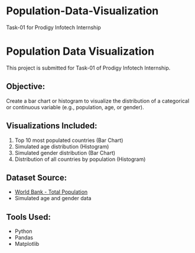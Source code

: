 # Population-Data-Visualization
Task-01 for Prodigy Infotech Internship
# Population Data Visualization

This project is submitted for Task-01 of Prodigy Infotech Internship.

## Objective:
Create a bar chart or histogram to visualize the distribution of a categorical or continuous variable (e.g., population, age, or gender).

## Visualizations Included:
1. Top 10 most populated countries (Bar Chart)
2. Simulated age distribution (Histogram)
3. Simulated gender distribution (Bar Chart)
4. Distribution of all countries by population (Histogram)

## Dataset Source:
- [World Bank - Total Population](https://data.worldbank.org/indicator/SP.POP.TOTL)
- Simulated age and gender data

## Tools Used:
- Python
- Pandas
- Matplotlib
